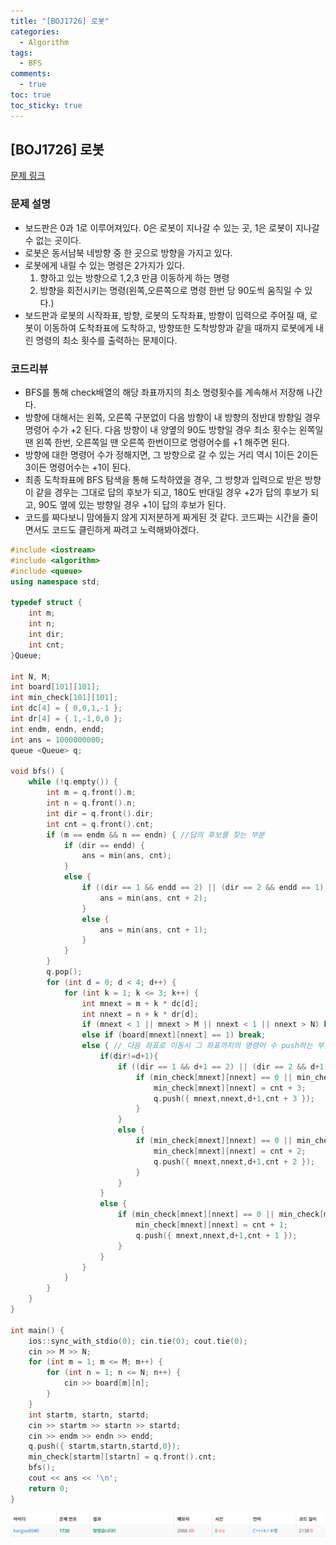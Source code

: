 ```yaml
---
title: "[BOJ1726] 로봇"
categories:
  - Algorithm
tags:
  - BFS
comments:
  - true
toc: true
toc_sticky: true
---
```

## [BOJ1726] 로봇

[문제 링크](https://www.acmicpc.net/problem/1726)

### 문제 설명
* 보드판은 0과 1로 이루어져있다. 0은 로봇이 지나갈 수 있는 곳, 1은 로봇이 지나갈 수 없는 곳이다. 
* 로봇은 동서남북 네방향 중 한 곳으로 방향을 가지고 있다.
* 로봇에게 내릴 수 있는 명령은 2가지가 있다.
    1. 향하고 있는 방향으로 1,2,3 만큼 이동하게 하는 명령
    2. 방향을 회전시키는 명령(왼쪽,오른쪽으로 명령 한번 당 90도씩 움직일 수 있다.)
* 보드판과 로봇의 시작좌표, 방향, 로봇의 도착좌표, 방향이 입력으로 주어질 때, 로봇이 이동하여 도착좌표에 도착하고, 방향또한 도착방향과 같을 때까지 로봇에게 내린 명령의 최소 횟수를 출력하는 문제이다.

### 코드리뷰
* BFS를 통해 check배열의 해당 좌표까지의 최소 명령횟수를 계속해서 저장해 나간다.
* 방향에 대해서는 왼쪽, 오른쪽 구분없이 다음 방향이 내 방향의 정반대 방향일 경우 명령어 수가 +2 된다. 다음 방향이 내 양옆의 90도 방향일 경우 최소 횟수는 왼쪽일 땐 왼쪽 한번, 오른쪽일 땐 오른쪽 한번이므로 명령어수를 +1 해주면 된다.
* 방향에 대한 명령어 수가 정해지면, 그 방향으로 갈 수 있는 거리 역시 1이든 2이든 3이든 명령어수는 +1이 된다.
* 최종 도착좌표에 BFS 탐색을 통해 도착하였을 경우, 그 방향과 입력으로 받은 방향이 같을 경우는 그대로 답의 후보가 되고, 180도 반대일 경우 +2가 답의 후보가 되고, 90도 옆에 있는 방향일 경우 +1이 답의 후보가 된다.
* 코드를 짜다보니 맘에들지 않게 지저분하게 짜게된 것 같다. 코드짜는 시간을 줄이면서도 코드도 클린하게 짜려고 노력해봐야겠다.

```cpp
#include <iostream>
#include <algorithm>
#include <queue>
using namespace std;

typedef struct {
	int m;
	int n;
	int dir;
	int cnt;
}Queue;

int N, M;
int board[101][101];
int min_check[101][101];
int dc[4] = { 0,0,1,-1 };
int dr[4] = { 1,-1,0,0 };
int endm, endn, endd;
int ans = 1000000000;
queue <Queue> q;

void bfs() {
	while (!q.empty()) {
		int m = q.front().m;
		int n = q.front().n;
		int dir = q.front().dir;
		int cnt = q.front().cnt;
		if (m == endm && n == endn) { //답의 후보를 찾는 부분
			if (dir == endd) {
				ans = min(ans, cnt);
			}
			else {
				if ((dir == 1 && endd == 2) || (dir == 2 && endd == 1) || (dir == 3 && endd == 4) || (dir == 4 && endd == 3)) {
					ans = min(ans, cnt + 2);
				}
				else {
					ans = min(ans, cnt + 1);
				}
			}
		}
		q.pop();
		for (int d = 0; d < 4; d++) {
			for (int k = 1; k <= 3; k++) {
				int mnext = m + k * dc[d];
				int nnext = n + k * dr[d];
				if (mnext < 1 || mnext > M || nnext < 1 || nnext > N) break;
				else if (board[mnext][nnext] == 1) break;
				else { // 다음 좌표로 이동시 그 좌표까지의 명령어 수 push하는 부분
					if(dir!=d+1){
						if ((dir == 1 && d+1 == 2) || (dir == 2 && d+1 == 1) || (dir == 3 && d+1 == 4) || (dir == 4 && d+1 == 3)) {
							if (min_check[mnext][nnext] == 0 || min_check[mnext][nnext] > cnt + 3) {
								min_check[mnext][nnext] = cnt + 3;
								q.push({ mnext,nnext,d+1,cnt + 3 });
							}
						}
						else {
							if (min_check[mnext][nnext] == 0 || min_check[mnext][nnext] > cnt + 2) {
								min_check[mnext][nnext] = cnt + 2;
								q.push({ mnext,nnext,d+1,cnt + 2 });
							}
						}
					}
					else {
						if (min_check[mnext][nnext] == 0 || min_check[mnext][nnext] > cnt + 1) {
							min_check[mnext][nnext] = cnt + 1;
							q.push({ mnext,nnext,d+1,cnt + 1 });
						}
					}
				}
			}
		}
	}
}

int main() {
	ios::sync_with_stdio(0); cin.tie(0); cout.tie(0);
	cin >> M >> N;
	for (int m = 1; m <= M; m++) {
		for (int n = 1; n <= N; n++) {
			cin >> board[m][n];
		}
	}
	int startm, startn, startd;
	cin >> startm >> startn >> startd;
	cin >> endm >> endn >> endd;
	q.push({ startm,startn,startd,0});
	min_check[startm][startn] = q.front().cnt;
	bfs();
	cout << ans << '\n';
	return 0;
}
```

![](/assets/img/Algorithm/07312.png)